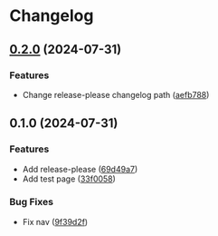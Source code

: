 # Changelog

## [0.2.0](https://github.com/dpomerleano-stats/test-mkdocs/compare/v0.1.0...v0.2.0) (2024-07-31)


### Features

* Change release-please changelog path ([aefb788](https://github.com/dpomerleano-stats/test-mkdocs/commit/aefb78813cce99859363716d8219ed1f5585bb94))

## 0.1.0 (2024-07-31)


### Features

* Add release-please ([69d49a7](https://github.com/dpomerleano-stats/test-mkdocs/commit/69d49a78858799aadced9854314e54c343e3f134))
* Add test page ([33f0058](https://github.com/dpomerleano-stats/test-mkdocs/commit/33f00589aebd5e3fa79f9a7bce55dffb9035bd0a))


### Bug Fixes

* Fix nav ([9f39d2f](https://github.com/dpomerleano-stats/test-mkdocs/commit/9f39d2f11aa07b74baf83d4dc5366610978b97d1))
